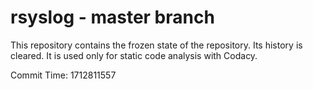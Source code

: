 # rsyslog - master branch

This repository contains the frozen state of the repository.
Its history is cleared. It is used only for static code
analysis with Codacy.

Commit Time: 1712811557